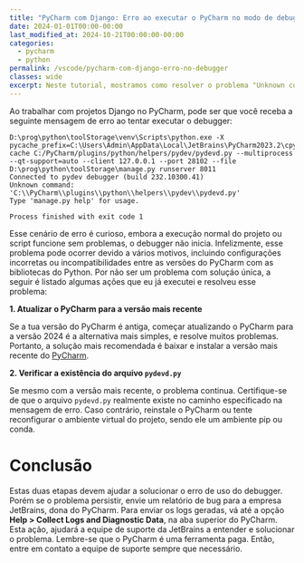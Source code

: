 ```yaml
---
title: "PyCharm com Django: Erro ao executar o PyCharm no modo de debugger"
date: 2024-01-01T00:00-00:00
last_modified_at: 2024-10-21T00:00:00-00:00
categories:
  - pycharm
  - python
permalink: /vscode/pycharm-com-django-erro-no-debugger
classes: wide
excerpt: Neste tutorial, mostramos como resolver o problema "Unknown command", que acontece durante a execução de um script ou projeto no modo debugger do PyCharm.
---
```


Ao trabalhar com projetos Django no PyCharm, pode ser que você receba a seguinte mensagem de erro ao tentar executar o debugger:

```
D:\prog\python\toolStorage\venv\Scripts\python.exe -X pycache_prefix=C:\Users\Admin\AppData\Local\JetBrains\PyCharm2023.2\cpython-cache C:/PyCharm/plugins/python/helpers/pydev/pydevd.py --multiprocess --qt-support=auto --client 127.0.0.1 --port 28102 --file D:\prog\python\toolStorage\manage.py runserver 8011 
Connected to pydev debugger (build 232.10300.41)
Unknown command: 'C:\\PyCharm\\plugins\\python\\helpers\\pydev\\pydevd.py'
Type 'manage.py help' for usage.

Process finished with exit code 1
```

Esse cenário de erro é curioso, embora a execução normal do projeto ou script funcione sem problemas, o debugger não inicia. Infelizmente, esse problema pode ocorrer devido a vários motivos, incluindo configurações incorretas ou incompatibilidades entre as versões do PyCharm com as bibliotecas do Python. Por não ser um problema com soluçáo única, a seguir é listado algumas ações que eu já executei e resolveu esse problema:

**1. Atualizar o PyCharm para a versão mais recente**

Se a tua versão do PyCharm é antiga, começar atualizando o PyCharm para a versão 2024 é a alternativa mais simples, e resolve muitos problemas. Portanto, a solução mais recomendada é baixar e instalar a versão mais recente do [PyCharm](https://www.jetbrains.com/pycharm/download/).

**2. Verificar a existência do arquivo `pydevd.py`**

Se mesmo com a versão mais recente, o problema continua. Certifique-se de que o arquivo `pydevd.py` realmente existe no caminho especificado na mensagem de erro. Caso contrário, reinstale o PyCharm ou tente reconfigurar o ambiente virtual do projeto, sendo ele um ambiente pip ou conda.

# Conclusão

Estas duas etapas devem ajudar a solucionar o erro de uso do debugger. Porém se o problema persistir, envie um relatório de bug para a empresa JetBrains, dona do PyCharm. Para enviar os logs geradas, vá até a opção **Help > Collect Logs and Diagnostic Data**, na aba superior do PyCharm. Esta ação, ajudará a equipe de suporte da JetBrains a entender e solucionar o problema. Lembre-se que o PyCharm é uma ferramenta paga. Então, entre em contato a equipe de suporte sempre que necessário.
